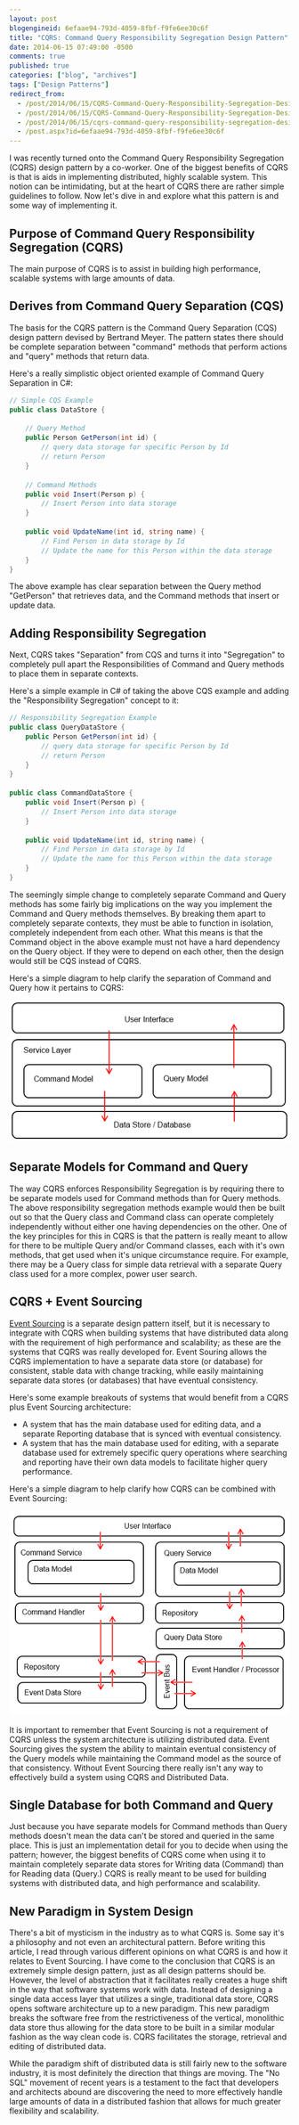```yaml
---
layout: post
blogengineid: 6efaae94-793d-4059-8fbf-f9fe6ee30c6f
title: "CQRS: Command Query Responsibility Segregation Design Pattern"
date: 2014-06-15 07:49:00 -0500
comments: true
published: true
categories: ["blog", "archives"]
tags: ["Design Patterns"]
redirect_from: 
  - /post/2014/06/15/CQRS-Command-Query-Responsibility-Segregation-Design-Pattern.aspx
  - /post/2014/06/15/CQRS-Command-Query-Responsibility-Segregation-Design-Pattern
  - /post/2014/06/15/cqrs-command-query-responsibility-segregation-design-pattern
  - /post.aspx?id=6efaae94-793d-4059-8fbf-f9fe6ee30c6f
---
```


I was recently turned onto the Command Query Responsibility Segregation (CQRS) design pattern by a co-worker. One of the biggest benefits of CQRS is that is aids in implementing distributed, highly scalable system. This notion can be intimidating, but at the heart of CQRS there are rather simple guidelines to follow. Now let's dive in and explore what this pattern is and some way of implementing it.

## Purpose of Command Query Responsibility Segregation (CQRS)

The main purpose of CQRS is to assist in building high performance, scalable systems with large amounts of data.

## Derives from Command Query Separation (CQS)

The basis for the CQRS pattern is the Command Query Separation (CQS) design pattern devised by Bertrand Meyer. The pattern states there should be complete separation between "command" methods that perform actions and "query" methods that return data.

Here's a really simplistic object oriented example of Command Query Separation in C#:

```csharp
// Simple CQS Example
public class DataStore {

    // Query Method
    public Person GetPerson(int id) {
        // query data storage for specific Person by Id
        // return Person
    }

    // Command Methods
    public void Insert(Person p) {
        // Insert Person into data storage
    }

    public void UpdateName(int id, string name) {
        // Find Person in data storage by Id
        // Update the name for this Person within the data storage
    }
}
```

The above example has clear separation between the Query method "GetPerson" that retrieves data, and the Command methods that insert or update data.

## Adding Responsibility Segregation

Next, CQRS takes "Separation" from CQS and turns it into "Segregation" to completely pull apart the Responsibilities of Command and Query methods to place them in separate contexts.

Here's a simple example in C# of taking the above CQS example and adding the "Responsibility Segregation" concept to it:

```csharp
// Responsibility Segregation Example
public class QueryDataStore {
    public Person GetPerson(int id) {
        // query data storage for specific Person by Id
        // return Person
    }
}

public class CommandDataStore {
    public void Insert(Person p) {
        // Insert Person into data storage
    }

    public void UpdateName(int id, string name) {
        // Find Person in data storage by Id
        // Update the name for this Person within the data storage
    }
}
```

The seemingly simple change to completely separate Command and Query methods has some fairly big implications on the way you implement the Command and Query methods themselves. By breaking them apart to completely separate contexts, they must be able to function in isolation, completely independent from each other. What this means is that the Command object in the above example must not have a hard dependency on the Query object. If they were to depend on each other, then the design would still be CQS instead of CQRS.

Here's a simple diagram to help clarify the separation of Command and Query how it pertains to CQRS:

<img src="/files/2014/06/CQRS-Diagram.png" alt="" />

## Separate Models for Command and Query

The way CQRS enforces Responsibility Segregation is by requiring there to be separate models used for Command methods than for Query methods. The above responsibility segregation methods example would then be built out so that the Query class and Command class can operate completely independently without either one having dependencies on the other. One of the key principles for this in CQRS is that the pattern is really meant to allow for there to be multiple Query and/or Command classes, each with it's own methods, that get used when it's unique circumstance require. For example, there may be a Query class for simple data retrieval with a separate Query class used for a more complex, power user search.

## CQRS + Event Sourcing

<a href="http://martinfowler.com/eaaDev/EventSourcing.html">Event Sourcing</a> is a separate design pattern itself, but it is necessary to integrate with CQRS when building systems that have distributed data along with the requirement of high performance and scalability; as these are the systems that CQRS was really developed for. Event Souring allows the CQRS implementation to have a separate data store (or database) for consistent, stable data with change tracking, while easily maintaining separate data stores (or databases) that have eventual consistency.

Here's some example breakouts of systems that would benefit from a CQRS plus Event Sourcing architecture:

- A system that has the main database used for editing data, and a separate Reporting database that is synced with eventual consistency.
- A system that has the main database used for editing, with a separate database used for extremely specific query operations where searching and reporting have their own data models to facilitate higher query performance.

Here's a simple diagram to help clarify how CQRS can be combined with Event Sourcing:

<img src="/files/2014/06/CQRS-Diagram-Plus-Event-Sourcing.png" alt="" />

It is important to remember that Event Sourcing is not a requirement of CQRS unless the system architecture is utilizing distributed data. Event Sourcing gives the system the ability to maintain eventual consistency of the Query models while maintaining the Command model as the source of that consistency. Without Event Sourcing there really isn't any way to effectively build a system using CQRS and Distributed Data.

## Single Database for both Command and Query

Just because you have separate models for Command methods than Query methods doesn't mean the data can't be stored and queried in the same place. This is just an implementation detail for you to decide when using the pattern; however, the biggest benefits of CQRS come when using it to maintain completely separate data stores for Writing data (Command) than for Reading data (Query.) CQRS is really meant to be used for building systems with distributed data, and high performance and scalability.

## New Paradigm in System Design

There's a bit of mysticism in the industry as to what CQRS is. Some say it's a philosophy and not even an architectural pattern. Before writing this article, I read through various different opinions on what CQRS is and how it relates to Event Sourcing. I have come to the conclusion that CQRS is an extremely simple design pattern, just as all design patterns should be. However, the level of abstraction that it facilitates really creates a huge shift in the way that software systems work with data. Instead of designing a single data access layer that utilizes a single, traditional data store, CQRS opens software architecture up to a new paradigm. This new paradigm breaks the software free from the restrictiveness of the vertical, monolithic data store thus allowing for the data store to be built in a similar modular fashion as the way clean code is. CQRS facilitates the storage, retrieval and editing of distributed data.

While the paradigm shift of distributed data is still fairly new to the software industry, it is most definitely the direction that things are moving. The "No SQL" movement of recent years is a testament to the fact that developers and architects abound are discovering the need to more effectively handle large amounts of data in a distributed fashion that allows for much greater flexibility and scalability.
